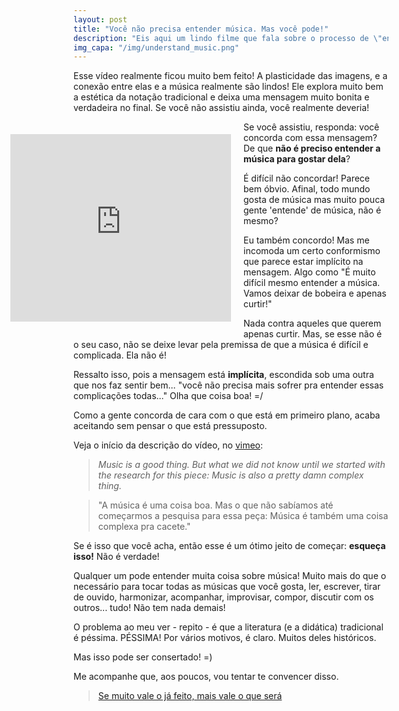 ```yaml
---
layout: post
title: "Você não precisa entender música. Mas você pode!"
description: "Eis aqui um lindo filme que fala sobre o processo de \"entender\" a música. Lindo e verdadeiro. Mas cuidado com o que está escondido nas entrelinhas!"
img_capa: "/img/understand_music.png"
---
```


Esse vídeo realmente ficou muito bem feito! A plasticidade das imagens, e a conexão entre elas e a música realmente são lindos! Ele explora muito bem a estética da notação tradicional e deixa uma mensagem muito bonita e verdadeira no final. Se você não assistiu ainda, você realmente deveria! 


<iframe src="http://player.vimeo.com/video/54763818?badge=0" width="70%" height="300px" frameborder="0" style='float:left; margin:20px 20px 20px -20%'>
</iframe>

Se você assistiu, responda: você concorda com essa mensagem? De que **não é preciso entender a música para gostar dela**?

É difícil não concordar! Parece bem óbvio. Afinal, todo mundo gosta de música mas muito pouca gente 'entende' de música, não é mesmo?

Eu também concordo! Mas me incomoda um certo conformismo que parece estar implícito na mensagem. Algo como "É muito difícil mesmo entender a música. Vamos deixar de bobeira e apenas curtir!"

Nada contra aqueles que querem apenas curtir. Mas, se esse não é o seu caso, não se deixe levar pela premissa de que a música é difícil e complicada. Ela não é!

Ressalto isso, pois a mensagem está **implícita**, escondida sob uma outra que nos faz sentir bem... "você não precisa mais sofrer pra entender essas complicações todas..." Olha que coisa boa! =/

Como a gente concorda de cara com o que está em primeiro plano, acaba aceitando sem pensar o que está pressuposto.

Veja o início da descrição do vídeo, no [vimeo](http://vimeo.com/54763818):

> *Music is a good thing. But what we did not know until we started with the research for this piece: Music is also a pretty damn complex thing.*

> "A música é uma coisa boa. Mas o que não sabíamos até começarmos a pesquisa para essa peça: Música é também uma coisa complexa pra cacete."

Se é isso que você acha, então esse é um ótimo jeito de começar: **esqueça isso!** Não é verdade!

Qualquer um pode entender muita coisa sobre música! Muito mais do que o necessário para tocar todas as músicas que você gosta, ler, escrever, tirar de ouvido, harmonizar, acompanhar, improvisar, compor, discutir com os outros... tudo! Não tem nada demais!

O problema ao meu ver - repito - é que a literatura (e a didática) tradicional é péssima. PÉSSIMA! Por vários motivos, é claro. Muitos deles históricos. 

Mas isso pode ser consertado! =)

Me acompanhe que, aos poucos, vou tentar te convencer disso.

> [Se muito vale o já feito, mais vale o que será](http://letras.mus.br/milton-nascimento/47439/)











